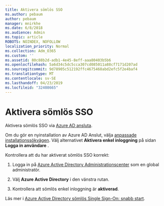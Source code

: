 ```yaml
---
title: Aktivera sömlös SSO
ms.author: pebaum
author: pebaum
manager: mnirkhe
ms.date: 6/8/2018
ms.audience: Admin
ms.topic: article
ROBOTS: NOINDEX, NOFOLLOW
localization_priority: Normal
ms.collection: Adm_O365
ms.custom: ''
ms.assetid: 80c88b2d-adb1-4e45-8eff-aaa80403b5b6
ms.openlocfilehash: 5a6d34c5dc5cca307cd085011a88cf7171d207ad
ms.sourcegitcommit: 9d78905c512192ffc4675468abd2efc5f2e4baf4
ms.translationtype: MT
ms.contentlocale: sv-SE
ms.lasthandoff: 04/23/2019
ms.locfileid: "32408665"
---
```

# <a name="how-to-enable-seamless-sso"></a>Aktivera sömlös SSO

Aktivera sömlös SSO via [Azure AD ansluta](https://docs.microsoft.com/azure/active-directory/connect/active-directory-aadconnect).
  
Om du gör en nyinstallation av Azure AD Anslut, välja [anpassade installationssökvägen](https://docs.microsoft.com/azure/active-directory/connect/active-directory-aadconnect-get-started-custom). Välj alternativet **Aktivera enkel inloggning** på sidan **Logga in användare** . 
  
Kontrollera att du har aktiverat sömlös SSO korrekt:
  
1. Logga in på [Azure Active Directory Administrationscenter](https://aad.portal.azure.com) som en global administratör. 
    
2. Välj **Azure Active Directory** i den vänstra rutan. 
    
3. Kontrollera att sömlös enkel inloggning är **aktiverad**.
    
Läs mer i [Azure Active Directory sömlös Single Sign-On: snabb start](https://docs.microsoft.com/azure/active-directory/connect/active-directory-aadconnect-sso-quick-start).
  

